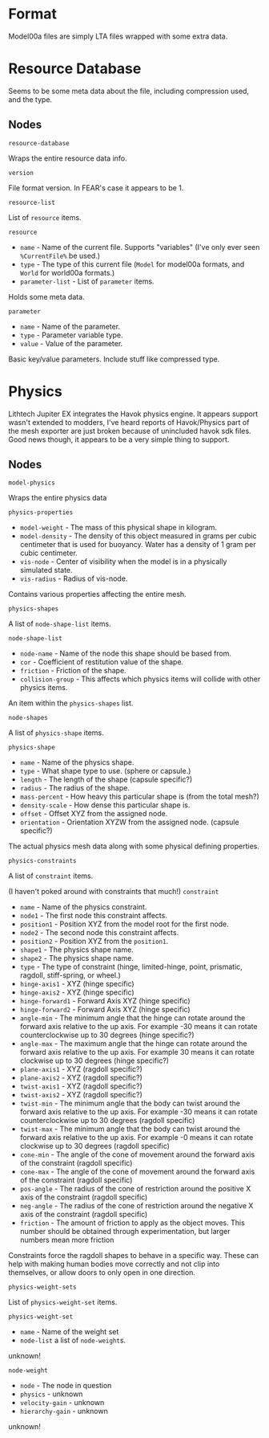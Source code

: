 # Format
Model00a files are simply LTA files wrapped with some extra data.

# Resource Database
Seems to be some meta data about the file, including compression used, and the type.

## Nodes
`resource-database`

Wraps the entire resource data info.

`version`

File format version. In FEAR's case it appears to be 1.

`resource-list`

List of `resource` items.

`resource`
- `name` - Name of the current file. Supports "variables" (I've only ever seen `%CurrentFile%` be used.)
- `type` - The type of this current file (`Model` for model00a formats, and `World` for world00a formats.)
- `parameter-list` - List of `parameter` items.

Holds some meta data.

`parameter`
 - `name` - Name of the parameter.
 - `type` - Parameter variable type.
 - `value` - Value of the parameter.

Basic key/value parameters. Include stuff like compressed type.

# Physics
Lithtech Jupiter EX integrates the Havok physics engine. It appears support wasn't extended to modders, I've heard reports of Havok/Physics part of the mesh exporter are just broken because of unincluded havok sdk files. Good news though, it appears to be a very simple thing to support.

## Nodes
`model-physics` 

Wraps the entire physics data

`physics-properties`
- `model-weight` - The mass of this physical shape in kilogram.
- `model-density` - The density of this object measured in grams per cubic centimeter that is used for buoyancy. Water has a density of 1 gram per cubic centimeter.
- `vis-node` - Center of visibility when the model is in a physically simulated state.
- `vis-radius` - Radius of vis-node.

Contains various properties affecting the entire mesh.

`physics-shapes`

A list of `node-shape-list` items.

`node-shape-list`
 - `node-name` - Name of the node this shape should be based from.
 - `cor` - Coefficient of restitution value of the shape.
 - `friction` - Friction of the shape.
 - `collision-group` - This affects which physics items will collide with other physics items.

An item within the `physics-shapes` list.

`node-shapes`

A list of `physics-shape` items.

`physics-shape`
- `name` - Name of the physics shape.
- `type` - What shape type to use. (sphere or capsule.)
- `length` - The length of the shape (capsule specific?)
- `radius` - The radius of the shape.
- `mass-percent` - How heavy this particular shape is (from the total mesh?)
- `density-scale` - How dense this particular shape is.
- `offset` - Offset XYZ from the assigned node.
- `orientation` - Orientation XYZW from the assigned node. (capsule specific?)

The actual physics mesh data along with some physical defining properties.

`physics-constraints`

A list of `constraint` items.

(I haven't poked around with constraints that much!)
`constraint`
- `name` - Name of the physics constraint.
- `node1` - The first node this constraint affects.
- `position1` - Position XYZ from the model root for the first node.
- `node2` - The second node this constraint affects.
- `position2` - Position XYZ from the `position1`.
- `shape1` - The physics shape name.
- `shape2` - The physics shape name.
- `type` - The type of constraint (hinge, limited-hinge, point, prismatic, ragdoll, stiff-spring, or wheel.)
- `hinge-axis1` - XYZ (hinge specific)
- `hinge-axis2` - XYZ (hinge specific)
- `hinge-forward1` - Forward Axis XYZ (hinge specific)
- `hinge-forward2` - Forward Axis XYZ (hinge specific)
- `angle-min` - The minimum angle that the hinge can rotate around the forward axis relative to the up axis. For example -30 means it can rotate counterclockwise up to 30 degrees (hinge specific?)
- `angle-max` - The maximum angle that the hinge can rotate around the forward axis relative to the up axis. For example 30 means it can rotate clockwise up to 30 degrees (hinge specific?)
- `plane-axis1` - XYZ (ragdoll specific?)
- `plane-axis2` - XYZ (ragdoll specific?)
- `twist-axis1` - XYZ (ragdoll specific?)
- `twist-axis2` - XYZ (ragdoll specific?)
- `twist-min` - The minimum angle that the body can twist around the forward axis relative to the up axis. For example -30 means it can rotate counterclockwise up to 30 degrees (ragdoll specific)
- `twist-max` - The minimum angle that the body can twist around the forward axis relative to the up axis. For example -0 means it can rotate clockwise up to 30 degrees (ragdoll specific)
- `cone-min` - The angle of the cone of movement around the forward axis of the constraint (ragdoll specific)
- `cone-max` - The angle of the cone of movement around the forward axis of the constraint (ragdoll specific)
- `pos-angle` - The radius of the cone of restriction around the positive X axis of the constraint (ragdoll specific)
- `neg-angle` - The radius of the cone of restriction around the negative X axis of the constraint (ragdoll specific)
- `friction` - The amount of friction to apply as the object moves. This number should be obtained through experimentation, but larger numbers mean more friction

Constraints force the ragdoll shapes to behave in a specific way. These can help with making human bodies move correctly and not clip into themselves, or allow doors to only open in one direction.

`physics-weight-sets`

List of `physics-weight-set` items.

`physics-weight-set`
- `name` - Name of the weight set
- `node-list` a list of `node-weight`s. 
  
unknown!

`node-weight`
- `node` - The node in question
- `physics` - unknown
- `velocity-gain` - unknown
- `hierarchy-gain` - unknown

unknown!